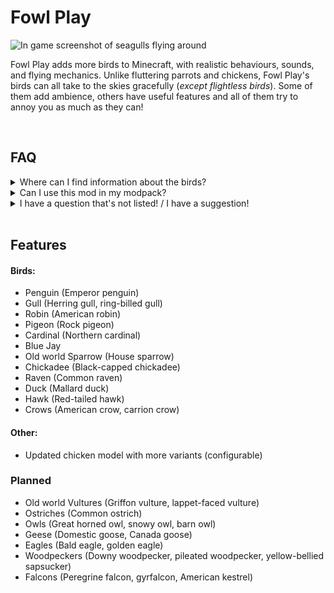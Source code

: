 # Fowl Play

![In game screenshot of seagulls flying around](https://cdn.modrinth.com/data/WpXfePbg/images/41f74f0170525f98788a9911d3596e99b579eea2.png)

Fowl Play adds more birds to Minecraft, with realistic behaviours, sounds, and flying mechanics. Unlike fluttering parrots and chickens, Fowl Play's birds can all take to the skies gracefully (_except flightless birds_). Some of them add ambience, others have useful features and all of them try to annoy you as much as they can!

<br/>

## FAQ

<details>
<summary>Where can I find information about the birds?</summary>

You can view the wiki **[here](https://github.com/aqariio/Fowl-Play/wiki)**, although it's currently under construction.
</details>

<details>
<summary>Can I use this mod in my modpack?</summary>

Yes, just make sure to credit me and link back to this page.
</details>

<details>
<summary>I have a question that's not listed! / I have a suggestion!</summary>

You can talk about the mod in my [GitHub Discussions](https://github.com/aqariio/Fowl-Play/discussions).
</details>

<br/>

## Features

#### Birds:

- Penguin (Emperor penguin)
- Gull (Herring gull, ring-billed gull)
- Robin (American robin)
- Pigeon (Rock pigeon)
- Cardinal (Northern cardinal)
- Blue Jay
- Old world Sparrow (House sparrow)
- Chickadee (Black-capped chickadee)
- Raven (Common raven)
- Duck (Mallard duck)
- Hawk (Red-tailed hawk)
- Crows (American crow, carrion crow)

#### Other:

- Updated chicken model with more variants (configurable)

### Planned

- Old world Vultures (Griffon vulture, lappet-faced vulture)
- Ostriches (Common ostrich)
- Owls (Great horned owl, snowy owl, barn owl)
- Geese (Domestic goose, Canada goose)
- Eagles (Bald eagle, golden eagle)
- Woodpeckers (Downy woodpecker, pileated woodpecker, yellow-bellied sapsucker)
- Falcons (Peregrine falcon, gyrfalcon, American kestrel)